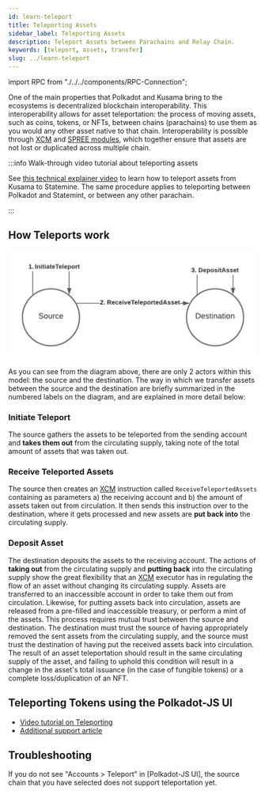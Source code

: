 ```yaml
---
id: learn-teleport
title: Teleporting Assets
sidebar_label: Teleporting Assets
description: Teleport Assets between Parachains and Relay Chain.
keywords: [teleport, assets, transfer]
slug: ../learn-teleport
---
```


import RPC from "./../../components/RPC-Connection";

One of the main properties that Polkadot and Kusama bring to the ecosystems is decentralized
blockchain interoperability. This interoperability allows for asset teleportation: the process of
moving assets, such as coins, tokens, or NFTs, between chains (parachains) to use them as you would
any other asset native to that chain. Interoperability is possible through [XCM](learn-xcm.md) and
[SPREE modules](learn-spree.md), which together ensure that assets are not lost or duplicated across
multiple chain.

:::info Walk-through video tutorial about teleporting assets

See [this technical explainer video](https://youtu.be/3tE9ouub5Tg) to learn how to teleport assets
from Kusama to Statemine. The same procedure applies to teleporting between Polkadot and Statemint,
or between any other parachain.

:::

## How Teleports work

![teleport](../assets/statemint/teleport-asset.png)

As you can see from the diagram above, there are only 2 actors within this model: the source and the
destination. The way in which we transfer assets between the source and the destination are briefly
summarized in the numbered labels on the diagram, and are explained in more detail below:

### Initiate Teleport

The source gathers the assets to be teleported from the sending account and **takes them out** from
the circulating supply, taking note of the total amount of assets that was taken out.

### Receive Teleported Assets

The source then creates an [XCM](learn-xcm.md) instruction called `ReceiveTeleportedAssets`
containing as parameters a) the receiving account and b) the amount of assets taken out from
circulation. It then sends this instruction over to the destination, where it gets processed and new
assets are **put back into** the circulating supply.

### Deposit Asset

The destination deposits the assets to the receiving account. The actions of **taking out** from the
circulating supply and **putting back** into the circulating supply show the great flexibility that
an [XCM](learn-xcm.md) executor has in regulating the flow of an asset without changing its
circulating supply. Assets are transferred to an inaccessible account in order to take them out from
circulation. Likewise, for putting assets back into circulation, assets are released from a
pre-filled and inaccessible treasury, or perform a mint of the assets. This process requires mutual
trust between the source and destination. The destination must trust the source of having
appropriately removed the sent assets from the circulating supply, and the source must trust the
destination of having put the received assets back into circulation. The result of an asset
teleportation should result in the same circulating supply of the asset, and failing to uphold this
condition will result in a change in the asset's total issuance (in the case of fungible tokens) or
a complete loss/duplication of an NFT.

## Teleporting Tokens using the Polkadot-JS UI

- [Video tutorial on Teleporting](https://youtu.be/PGyDpH2kad8)
- [Additional support article](https://support.polkadot.network/support/solutions/articles/65000181119-how-to-teleport-dot-or-ksm-between-statemint-or-statemine)

## Troubleshooting

If you do not see "Accounts > Teleport" in [Polkadot-JS UI], the source chain that you have selected
does not support teleportation yet.
